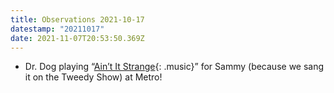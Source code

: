 ```yaml
---
title: Observations 2021-10-17
datestamp: "20211017"
date: 2021-11-07T20:53:50.369Z
---
```

- Dr. Dog playing “[Ain’t It Strange](https://www.youtube.com/watch?v=XOYyckZKJCY){: .music}” for Sammy (because we sang it on the Tweedy Show) at Metro!